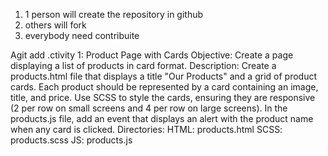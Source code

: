 1) 1 person will create the repository in github
2) others will fork
3) everybody need contribuite

Agit add .ctivity 1: Product Page with Cards
Objective: Create a page displaying a list of products in card format.
Description:
Create a products.html file that displays a title "Our Products" and a grid of product cards.
Each product should be represented by a card containing an image, title, and price.
Use SCSS to style the cards, ensuring they are responsive (2 per row on small screens and 4 per row on large screens).
In the products.js file, add an event that displays an alert with the product name when any card is clicked.
Directories:
HTML: products.html
SCSS: products.scss
JS: products.js
